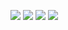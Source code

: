 <a href="https://github.com/NCSU-SE-ABK/HW1/actions/workflows/python-app.yml"><img src="https://github.com/NCSU-SE-ABK/HW1/actions/workflows/python-app.yml/badge.svg" /></a>
<a href="https://www.python.org/"> <img src="https://img.shields.io/badge/python-3.13-blue"/></a>  <a href="https://opensource.org/licenses/MIT"> <img src="https://img.shields.io/badge/License-MIT-green.svg"/></a>
<a href="https://www.linux.org/"> <img src="https://img.shields.io/badge/platform-linux-orange"/></a>
